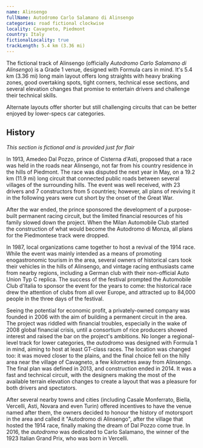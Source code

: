```yaml
---
name: Alinsengo
fullName: Autodromo Carlo Salamano di Alinsengo
categories: road fictional clockwise
locality: Cavagneto, Piedmont
country: Italy
fictionalLocality: true
trackLength: 5.4 km (3.36 mi)
---
```


The fictional track of Alinsengo (officially *Autodromo Carlo Salamano di Alinsengo*) is a Grade 1 venue, designed with Formula cars in mind. It's 5.4 km (3.36 mi) long main layout offers long straights with heavy braking zones, good overtaking spots, tight corners, technical esse sections, and several elevation changes that promise to entertain drivers and challenge their technical skills.

Alternate layouts offer shorter but still challenging circuits that can be better enjoyed by lower-specs car categories.

## History

*This section is fictional and is provided just for flair*

In 1913, Amedeo Dal Pozzo, prince of Cisterna d'Asti, proposed that a race was held in the roads near Alinsengo, not far from his country residence in the hills of Piedmont. The race was disputed the next year in May, on a 19.2 km (11.9 mi) long circuit that connected public roads between several villages of the surrounding hills. The event was well received, with 23 drivers and 7 constructors from 5 countries; however, all plans of reviving it in the following years were cut short by the onset of the Great War.

After the war ended, the prince sponsored the development of a purpose-built permanent racing circuit, but the limited financial resources of his family slowed down the project. When the Milan Automobile Club started the construction of what would become the Autodromo di Monza, all plans for the Piedmontese track were  dropped.

In 1987, local organizations came together to host a revival of the 1914 race. While the event was mainly intended as a means of promoting enogastronomic tourism in the area, several owners of historical cars took their vehicles in the hills of Alinsengo, and vintage racing enthusiasts came from nearby regions, including a German club with their non-official Auto Union Typ C replica. The success of the festival prompted the Automobile Club d'Italia to sponsor the event for the years to come: the historical race drew the attention of clubs from all over Europe, and attracted up to 84,000 people in the three days of the festival.

Seeing the potential for economic profit, a privately-owned company was founded in 2006 with the aim of building a permanent circuit in the area. The project was riddled with financial troubles, especially in the wake of 2008 global financial crisis, until a consortium of rice producers showed interest and raised the bar on the project's ambitions. No longer a regional-level track for lower categories, the *autodromo* was designed with Formula 1 in mind, aiming to host at least GT-class races. The location was changed too: it was moved closer to the plains, and the final choice fell on the hilly area near the village of Cavagneto, a few kilometres away from Alinsengo. The final plan was defined in 2013, and construction ended in 2014. It was a fast and technical circuit, with the designers making the most of the available terrain elevation changes to create a layout that was a pleasure for both drivers and spectators.

After several nearby towns and cities (including Casale Monferrato, Biella, Vercelli, Asti, Novara and even Turin) offered incentives to have the venue named after them, the owners decided to honour the history of motorsport in the area and called it "Autodromo di Alinsengo", after the village that hosted the 1914 race, finally making the dream of Dal Pozzo come true. In 2016, the *autodromo* was dedicated to Carlo Salamano, the winner of the 1923 Italian Grand Prix, who was born in Vercelli.
